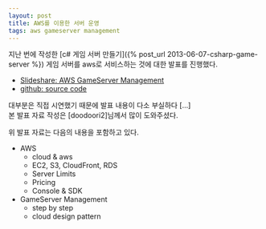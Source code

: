 ```yaml
---
layout: post
title: AWS를 이용한 서버 운영
tags: aws gameserver management
---
```


지난 번에 작성한 [c# 게임 서버 만들기]({% post_url 2013-06-07-csharp-game-server %}) 게임 서버를 aws로 서비스하는 것에 대한 발표를 진행했다.

* [Slideshare: AWS GameServer Management](http://www.slideshare.net/lactrious/aws-gameserver-management)
* [github: source code](https://github.com/lacti/Lz/tree/v0.2)

대부분은 직접 시연했기 때문에 발표 내용이 다소 부실하다 [...]  
본 발표 자료 작성은 [doodoori2]님께서 많이 도와주셨다.

위 발표 자료는 다음의 내용을 포함하고 있다.

* AWS
	* cloud & aws
	* EC2, S3, CloudFront, RDS
	* Server Limits
	* Pricing
	* Console & SDK
* GameServer Management
	* step by step
	* cloud design pattern
